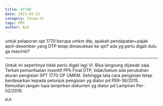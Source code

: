 ```yaml
---
title: 47740
date: 2021-03-22
category: Tanya-SC
tags: PPh
author: ALK
---
```


untuk pelaporan spt 1770 berupa umkm dtp, apakah pendapatan+pajak april-desember yang DTP tetap dimasukkan ke spt? ada yg perlu digali dulu ga mas/mb?

---

Untuk ini sepertinya tidak perlu digali lagi Vi. Bisa langsung dijawab saja. Terkait pemanfaatan insentif PPh Final DTP, tidak/belum ada perubahan aturan pengisian SPT 1770 OP UMKM. Sehingga tata cara pengisian tetap berdasarkan kepada petunjuk pengisian yg diatur pd PER-36/2015. Kemudian jangan lupa lampirkan dokumen yg diatur pd Lampiran Per-02/2019.

`ALK`
